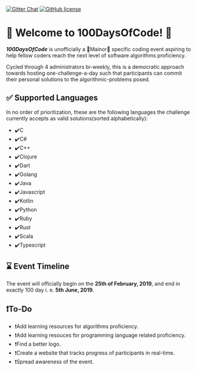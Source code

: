 [![Gitter Chat](https://img.shields.io/gitter/room/CodeMainor-100DaysOfCode/100DaysOfCode.svg?style=for-the-badge)](https://gitter.im/CodeMainor-100DaysOfCode/community)
[![GitHub license](https://img.shields.io/github/license/codemainor/100DaysOfCode.svg?style=for-the-badge)](https://github.com/codemainor/100DaysOfCoding/blob/master/LICENSE)

# :rocket: Welcome to 100DaysOfCode! :rocket:

***100DaysOfCode*** is unofficially a :school:Mainor:school: specific coding event aspiring to help fellow coders reach the next level of software algorithms proficiency.

Cycled through 4 administrators bi-weekly, this is a democratic approach towards hosting one-challenge-a-day such that participants can commit their personal solutions to the algorithmic-problems posed.


## :white_check_mark: Supported Languages

In no order of prioritization, these are the following languages the challenge currently accepts as valid solutions(sorted alphabetically):

- :heavy_check_mark:C
- :heavy_check_mark:C#
- :heavy_check_mark:C++
- :heavy_check_mark:Clojure
- :heavy_check_mark:Dart
- :heavy_check_mark:Golang
- :heavy_check_mark:Java
- :heavy_check_mark:Javascript
- :heavy_check_mark:Kotlin
- :heavy_check_mark:Python
- :heavy_check_mark:Ruby
- :heavy_check_mark:Rust
- :heavy_check_mark:Scala
- :heavy_check_mark:Typescript

## :hourglass: Event Timeline

The event will officially begin on the **25th of February, 2019**,  and end in exactly 100 day i. e. **5th June, 2019**.

## :heavy_exclamation_mark:To-Do
- :heavy_exclamation_mark:Add learning resources for algorithms proficiency.
- :heavy_exclamation_mark:Add learning resouces for programming language related proficiency.
- :heavy_exclamation_mark:Find a better logo.
- :heavy_exclamation_mark:Create a website that tracks progress of participants in real-time.
- :heavy_exclamation_mark:Spread awareness of the event.
